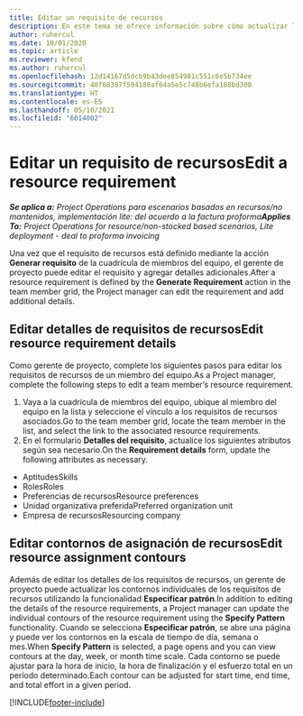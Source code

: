 ```yaml
---
title: Editar un requisito de recursos
description: En este tema se ofrece información sobre cómo actualizar la información de requisitos de recursos.
author: ruhercul
ms.date: 10/01/2020
ms.topic: article
ms.reviewer: kfend
ms.author: ruhercul
ms.openlocfilehash: 12d14167d5dcb9b43dee854981c551c6e5b734ee
ms.sourcegitcommit: 40f68387f594180af64a5e5c748b6efa188bd300
ms.translationtype: HT
ms.contentlocale: es-ES
ms.lasthandoff: 05/10/2021
ms.locfileid: "6014002"
---
```

# <a name="edit-a-resource-requirement"></a><span data-ttu-id="f37a0-103">Editar un requisito de recursos</span><span class="sxs-lookup"><span data-stu-id="f37a0-103">Edit a resource requirement</span></span>

<span data-ttu-id="f37a0-104">_**Se aplica a:** Project Operations para escenarios basados en recursos/no mantenidos, implementación lite: del acuerdo a la factura proforma_</span><span class="sxs-lookup"><span data-stu-id="f37a0-104">_**Applies To:** Project Operations for resource/non-stocked based scenarios, Lite deployment - deal to proforma invoicing_</span></span>

<span data-ttu-id="f37a0-105">Una vez que el requisito de recursos está definido mediante la acción **Generar requisito** de la cuadrícula de miembros del equipo, el gerente de proyecto puede editar el requisito y agregar detalles adicionales.</span><span class="sxs-lookup"><span data-stu-id="f37a0-105">After a resource requirement is defined by the **Generate Requirement** action in the team member grid, the Project manager can edit the requirement and add additional details.</span></span>

## <a name="edit-resource-requirement-details"></a><span data-ttu-id="f37a0-106">Editar detalles de requisitos de recursos</span><span class="sxs-lookup"><span data-stu-id="f37a0-106">Edit resource requirement details</span></span>

<span data-ttu-id="f37a0-107">Como gerente de proyecto, complete los siguientes pasos para editar los requisitos de recursos de un miembro del equipo.</span><span class="sxs-lookup"><span data-stu-id="f37a0-107">As a Project manager, complete the following steps to edit a team member’s resource requirement.</span></span>

1. <span data-ttu-id="f37a0-108">Vaya a la cuadrícula de miembros del equipo, ubique al miembro del equipo en la lista y seleccione el vínculo a los requisitos de recursos asociados.</span><span class="sxs-lookup"><span data-stu-id="f37a0-108">Go to the team member grid, locate the team member in the list, and select the link to the associated resource requirements.</span></span>
2. <span data-ttu-id="f37a0-109">En el formulario **Detalles del requisito**, actualice los siguientes atributos según sea necesario.</span><span class="sxs-lookup"><span data-stu-id="f37a0-109">On the **Requirement details** form, update the following attributes as necessary.</span></span>

- <span data-ttu-id="f37a0-110">Aptitudes</span><span class="sxs-lookup"><span data-stu-id="f37a0-110">Skills</span></span>
- <span data-ttu-id="f37a0-111">Roles</span><span class="sxs-lookup"><span data-stu-id="f37a0-111">Roles</span></span>
- <span data-ttu-id="f37a0-112">Preferencias de recursos</span><span class="sxs-lookup"><span data-stu-id="f37a0-112">Resource preferences</span></span>
- <span data-ttu-id="f37a0-113">Unidad organizativa preferida</span><span class="sxs-lookup"><span data-stu-id="f37a0-113">Preferred organization unit</span></span>
- <span data-ttu-id="f37a0-114">Empresa de recursos</span><span class="sxs-lookup"><span data-stu-id="f37a0-114">Resourcing company</span></span>

## <a name="edit-resource-assignment-contours"></a><span data-ttu-id="f37a0-115">Editar contornos de asignación de recursos</span><span class="sxs-lookup"><span data-stu-id="f37a0-115">Edit resource assignment contours</span></span>

<span data-ttu-id="f37a0-116">Además de editar los detalles de los requisitos de recursos, un gerente de proyecto puede actualizar los contornos individuales de los requisitos de recursos utilizando la funcionalidad **Especificar patrón**.</span><span class="sxs-lookup"><span data-stu-id="f37a0-116">In addition to editing the details of the resource requirements, a Project manager can update the individual contours of the resource requirement using the **Specify Pattern** functionality.</span></span> <span data-ttu-id="f37a0-117">Cuando se selecciona **Especificar patrón**, se abre una página y puede ver los contornos en la escala de tiempo de día, semana o mes.</span><span class="sxs-lookup"><span data-stu-id="f37a0-117">When **Specify Pattern** is selected, a page opens and you can view contours at the day, week, or month time scale.</span></span> <span data-ttu-id="f37a0-118">Cada contorno se puede ajustar para la hora de inicio, la hora de finalización y el esfuerzo total en un período determinado.</span><span class="sxs-lookup"><span data-stu-id="f37a0-118">Each contour can be adjusted for start time, end time, and total effort in a given period.</span></span>

[!INCLUDE[footer-include](../includes/footer-banner.md)]